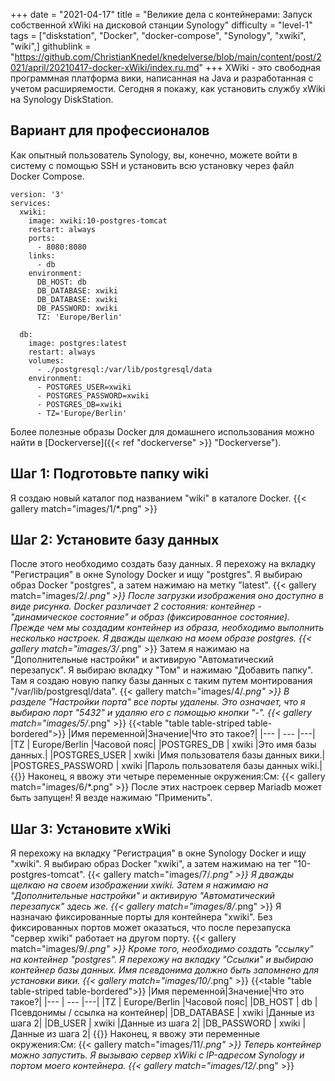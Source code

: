 +++
date = "2021-04-17"
title = "Великие дела с контейнерами: Запуск собственной xWiki на дисковой станции Synology"
difficulty = "level-1"
tags = ["diskstation", "Docker", "docker-compose", "Synology", "xwiki", "wiki",]
githublink = "https://github.com/ChristianKnedel/knedelverse/blob/main/content/post/2021/april/20210417-docker-xWiki/index.ru.md"
+++
XWiki - это свободная программная платформа вики, написанная на Java и разработанная с учетом расширяемости. Сегодня я покажу, как установить службу xWiki на Synology DiskStation.
## Вариант для профессионалов
Как опытный пользователь Synology, вы, конечно, можете войти в систему с помощью SSH и установить всю установку через файл Docker Compose.
```
version: '3'
services:
  xwiki:
    image: xwiki:10-postgres-tomcat
    restart: always
    ports:
      - 8080:8080
    links:
      - db
    environment:
      DB_HOST: db
      DB_DATABASE: xwiki
      DB_DATABASE: xwiki
      DB_PASSWORD: xwiki
      TZ: 'Europe/Berlin'

  db:
    image: postgres:latest
    restart: always
    volumes:
      - ./postgresql:/var/lib/postgresql/data
    environment:
      - POSTGRES_USER=xwiki
      - POSTGRES_PASSWORD=xwiki
      - POSTGRES_DB=xwiki
      - TZ='Europe/Berlin'

```
Более полезные образы Docker для домашнего использования можно найти в [Dockerverse]({{< ref "dockerverse" >}} "Dockerverse").
## Шаг 1: Подготовьте папку wiki
Я создаю новый каталог под названием "wiki" в каталоге Docker.
{{< gallery match="images/1/*.png" >}}

## Шаг 2: Установите базу данных
После этого необходимо создать базу данных. Я перехожу на вкладку "Регистрация" в окне Synology Docker и ищу "postgres". Я выбираю образ Docker "postgres", а затем нажимаю на метку "latest".
{{< gallery match="images/2/*.png" >}}
После загрузки изображения оно доступно в виде рисунка. Docker различает 2 состояния: контейнер - "динамическое состояние" и образ (фиксированное состояние). Прежде чем мы создадим контейнер из образа, необходимо выполнить несколько настроек. Я дважды щелкаю на моем образе postgres.
{{< gallery match="images/3/*.png" >}}
Затем я нажимаю на "Дополнительные настройки" и активирую "Автоматический перезапуск". Я выбираю вкладку "Том" и нажимаю "Добавить папку". Там я создаю новую папку базы данных с таким путем монтирования "/var/lib/postgresql/data".
{{< gallery match="images/4/*.png" >}}
В разделе "Настройки порта" все порты удалены. Это означает, что я выбираю порт "5432" и удаляю его с помощью кнопки "-".
{{< gallery match="images/5/*.png" >}}
{{<table "table table-striped table-bordered">}}
|Имя переменной|Значение|Что это такое?|
|--- | --- |---|
|TZ	| Europe/Berlin	|Часовой пояс|
|POSTGRES_DB	| xwiki |Это имя базы данных.|
|POSTGRES_USER	| xwiki |Имя пользователя базы данных вики.|
|POSTGRES_PASSWORD	| xwiki |Пароль пользователя базы данных wiki.|
{{</table>}}
Наконец, я ввожу эти четыре переменные окружения:См:
{{< gallery match="images/6/*.png" >}}
После этих настроек сервер Mariadb может быть запущен! Я везде нажимаю "Применить".
## Шаг 3: Установите xWiki
Я перехожу на вкладку "Регистрация" в окне Synology Docker и ищу "xwiki". Я выбираю образ Docker "xwiki", а затем нажимаю на тег "10-postgres-tomcat".
{{< gallery match="images/7/*.png" >}}
Я дважды щелкаю на своем изображении xwiki. Затем я нажимаю на "Дополнительные настройки" и активирую "Автоматический перезапуск" здесь же.
{{< gallery match="images/8/*.png" >}}
Я назначаю фиксированные порты для контейнера "xwiki". Без фиксированных портов может оказаться, что после перезапуска "сервер xwiki" работает на другом порту.
{{< gallery match="images/9/*.png" >}}
Кроме того, необходимо создать "ссылку" на контейнер "postgres". Я перехожу на вкладку "Ссылки" и выбираю контейнер базы данных. Имя псевдонима должно быть запомнено для установки вики.
{{< gallery match="images/10/*.png" >}}
{{<table "table table-striped table-bordered">}}
|Имя переменной|Значение|Что это такое?|
|--- | --- |---|
|TZ |	Europe/Berlin	|Часовой пояс|
|DB_HOST	| db |Псевдонимы / ссылка на контейнер|
|DB_DATABASE	| xwiki	|Данные из шага 2|
|DB_USER	| xwiki	|Данные из шага 2|
|DB_PASSWORD	| xwiki |Данные из шага 2|
{{</table>}}
Наконец, я ввожу эти переменные окружения:См:
{{< gallery match="images/11/*.png" >}}
Теперь контейнер можно запустить. Я вызываю сервер xWiki с IP-адресом Synology и портом моего контейнера.
{{< gallery match="images/12/*.png" >}}